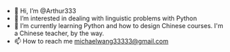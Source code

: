 - 👋 Hi, I’m @Arthur333
- 👀 I’m interested in dealing with linguistic problems with Python
- 🌱 I’m currently learning Python and how to design Chinese courses. I'm a Chinese teacher, by the way.
- 📫 How to reach me michaelwang33333@gmail.com

<!---
mouse33333/mouse33333 is a ✨ special ✨ repository because its `README.md` (this file) appears on your GitHub profile.
You can click the Preview link to take a look at your changes.
--->
